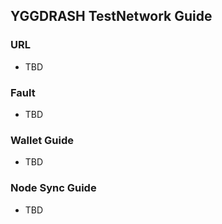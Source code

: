 ## YGGDRASH TestNetwork Guide

### URL 
- TBD

### Fault
- TBD 

### Wallet Guide
- TBD

### Node Sync Guide
- TBD

